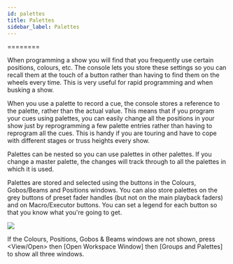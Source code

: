 ```yaml
---
id: palettes 
title: Palettes
sidebar_label: Palettes
---
```

========

When programming a show you will find that you frequently use certain
positions, colours, etc. The console lets you store these settings so
you can recall them at the touch of a button rather than having to find
them on the wheels every time. This is very useful for rapid programming
and when busking a show.

When you use a palette to record a cue, the console stores a reference
to the palette, rather than the actual value. This means that if you
program your cues using palettes, you can easily change all the
positions in your show just by reprogramming a few palette entries
rather than having to reprogram all the cues. This is handy if you are
touring and have to cope with different stages or truss heights every
show.

Palettes can be nested so you can use palettes in other palettes. If you
change a master palette, the changes will track through to all the
palettes in which it is used.

Palettes are stored and selected using the buttons in the Colours,
Gobos/Beams and Positions windows. You can also store palettes on the
grey buttons of preset fader handles (but not on the main playback
faders) and on Macro/Executor buttons. You can set a legend for each
button so that you know what you're going to get.

![](/docs/images/image171.png)

If the Colours, Positions, Gobos & Beams windows are not shown, press
\<View/Open\> then \[Open Workspace Window\] then \[Groups and
Palettes\] to show all three windows.


